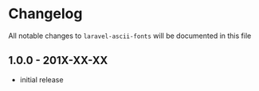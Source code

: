 # Changelog

All notable changes to `laravel-ascii-fonts` will be documented in this file

## 1.0.0 - 201X-XX-XX

- initial release
